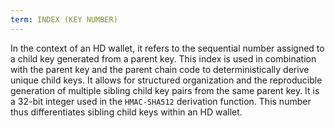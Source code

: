 ```yaml
---
term: INDEX (KEY NUMBER)
---
```


In the context of an HD wallet, it refers to the sequential number assigned to a child key generated from a parent key. This index is used in combination with the parent key and the parent chain code to deterministically derive unique child keys. It allows for structured organization and the reproducible generation of multiple sibling child key pairs from the same parent key. It is a 32-bit integer used in the `HMAC-SHA512` derivation function. This number thus differentiates sibling child keys within an HD wallet.
